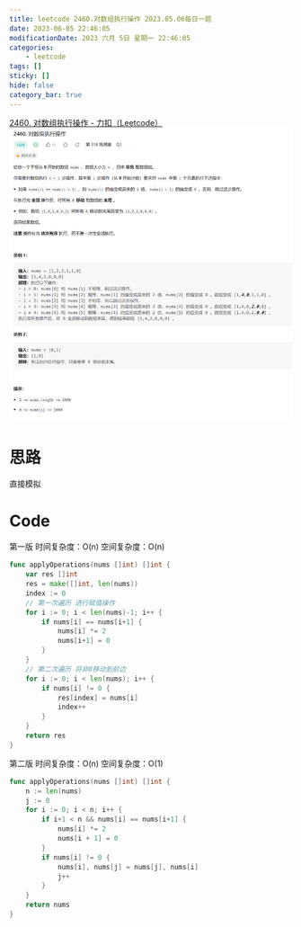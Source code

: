 ```yaml
---
title: leetcode 2460.对数组执行操作 2023.05.06每日一题
date: 2023-06-05 22:46:05
modificationDate: 2023 六月 5日 星期一 22:46:05
categories: 
	- leetcode
tags: []
sticky: []
hide: false
category_bar: true
---
```

[2460. 对数组执行操作 - 力扣（Leetcode）](https://leetcode.cn/problems/apply-operations-to-an-array/description/)
![](../../imgs/Pasted%20image%2020230605224628.png)

# 思路
直接模拟

# Code
第一版
时间复杂度：O(n)
空间复杂度：O(n)
```go
func applyOperations(nums []int) []int {
	var res []int
	res = make([]int, len(nums))
	index := 0
	// 第一次遍历 进行赋值操作
	for i := 0; i < len(nums)-1; i++ {
		if nums[i] == nums[i+1] {
			nums[i] *= 2
			nums[i+1] = 0
		}
	}
	// 第二次遍历 将非0移动到前边
	for i := 0; i < len(nums); i++ {
		if nums[i] != 0 {
			res[index] = nums[i]
			index++
		}
	}
	return res
}

```
第二版
时间复杂度：O(n)
空间复杂度：O(1)

```go
func applyOperations(nums []int) []int {
    n := len(nums)
    j := 0
    for i := 0; i < n; i++ {
        if i+1 < n && nums[i] == nums[i+1] {
            nums[i] *= 2
            nums[i + 1] = 0
        }
        if nums[i] != 0 {
            nums[i], nums[j] = nums[j], nums[i]
            j++
        }
    }
    return nums
}

```
